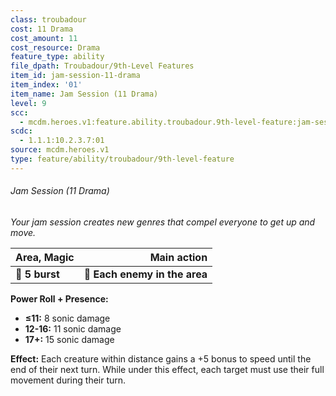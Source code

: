 ```yaml
---
class: troubadour
cost: 11 Drama
cost_amount: 11
cost_resource: Drama
feature_type: ability
file_dpath: Troubadour/9th-Level Features
item_id: jam-session-11-drama
item_index: '01'
item_name: Jam Session (11 Drama)
level: 9
scc:
  - mcdm.heroes.v1:feature.ability.troubadour.9th-level-feature:jam-session-11-drama
scdc:
  - 1.1.1:10.2.3.7:01
source: mcdm.heroes.v1
type: feature/ability/troubadour/9th-level-feature
---
```


###### Jam Session (11 Drama)

*Your jam session creates new genres that compel everyone to get up and move.*

| **Area, Magic** |               **Main action** |
| --------------- | ----------------------------: |
| **📏 5 burst**  | **🎯 Each enemy in the area** |

**Power Roll + Presence:**

- **≤11:** 8 sonic damage
- **12-16:** 11 sonic damage
- **17+:** 15 sonic damage

**Effect:** Each creature within distance gains a +5 bonus to speed until the end of their next turn. While under this effect, each target must use their full movement during their turn.
